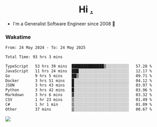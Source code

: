 <h1 align="center">Hi <a href="https://www.hackerrank.com/erasmosaraujo">.</a></h1>
 
- I'm a Generalist Software Engineer  since 2008 🚀
<!--  
<p align="left">
  <a href="https://github.com/erasmosoares/github-readme-stats">
    <img
      align="center"
      src="https://github-readme-stats.vercel.app/api/top-langs/?username=erasmosoares&theme=radical&layout=compact"
    />
  </a>
  <a href="https://github.com/erasmosoares/github-readme-stats">
    [![Harlok's WakaTime stats](https://github-readme-stats.vercel.app/api/wakatime?username=ffflabs)](https://github.com/anuraghazra/github-readme-stats)
  </a>
</p>

<!--
 ### Repo 
 
<p align="left">
 <a href="https://github.com/erasmosoares/github-readme-stats">
    <img
      align="center"
      height="165"
      src="https://github-readme-stats.vercel.app/api/pin?username=erasmosoares&repo=sample-node&title_color=fff&icon_color=f9f9f9&text_color=9f9f9f&bg_color=151515"
    />
  </a>
  <a href="https://github.com/erasmosoares/github-readme-stats">
    <img
      align="center"
      height="165"
      src="https://github-readme-stats.vercel.app/api/pin?username=erasmosoares&repo=sample-node&title_color=fff&icon_color=f9f9f9&text_color=9f9f9f&bg_color=151515"
    />
  </a>
</p>
-->

 ### Wakatime 

<!--START_SECTION:waka-->

```txt
From: 24 May 2024 - To: 24 May 2025

Total Time: 93 hrs 3 mins

TypeScript   53 hrs 39 mins  ██████████████▒░░░░░░░░░░   57.28 %
JavaScript   11 hrs 24 mins  ███░░░░░░░░░░░░░░░░░░░░░░   12.17 %
Go           9 hrs 5 mins    ██▒░░░░░░░░░░░░░░░░░░░░░░   09.71 %
Docker       3 hrs 51 mins   █░░░░░░░░░░░░░░░░░░░░░░░░   04.12 %
JSON         3 hrs 43 mins   █░░░░░░░░░░░░░░░░░░░░░░░░   03.97 %
Python       3 hrs 42 mins   █░░░░░░░░░░░░░░░░░░░░░░░░   03.96 %
Markdown     3 hrs 6 mins    ▓░░░░░░░░░░░░░░░░░░░░░░░░   03.32 %
CSV          1 hr 23 mins    ▒░░░░░░░░░░░░░░░░░░░░░░░░   01.49 %
C#           1 hr 1 min      ▒░░░░░░░░░░░░░░░░░░░░░░░░   01.09 %
Other        37 mins         ▒░░░░░░░░░░░░░░░░░░░░░░░░   00.67 %
```

<!--END_SECTION:waka-->

![](https://komarev.com/ghpvc/?username=erasmosoares&color=brightgreen)
